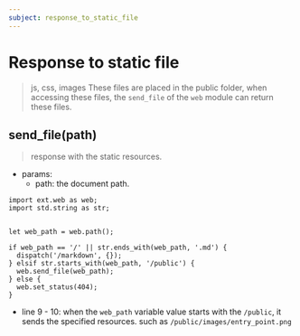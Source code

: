 ```yaml
---
subject: response_to_static_file
---
```

# Response to static file
> js, css, images These files are placed in the public folder, when accessing these files, the `send_file` of the `web` module can return these files.


## send_file(path)
> response with the static resources.

- params:
  - path: the document path.
```
import ext.web as web;
import std.string as str;


let web_path = web.path();

if web_path == '/' || str.ends_with(web_path, '.md') {
  dispatch('/markdown', {});
} elsif str.starts_with(web_path, '/public') {
  web.send_file(web_path);
} else {
  web.set_status(404);
}
```

- line 9 - 10: when the `web_path` variable value starts with the `/public`, it sends the specified resources. such as `/public/images/entry_point.png`
